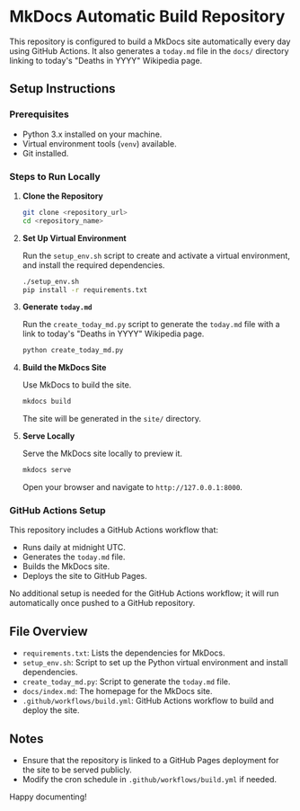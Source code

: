 
# MkDocs Automatic Build Repository

This repository is configured to build a MkDocs site automatically every day using GitHub Actions. It also generates a `today.md` file in the `docs/` directory linking to today's "Deaths in YYYY" Wikipedia page.

## Setup Instructions

### Prerequisites

- Python 3.x installed on your machine.
- Virtual environment tools (`venv`) available.
- Git installed.

### Steps to Run Locally

1. **Clone the Repository**

   ```bash
   git clone <repository_url>
   cd <repository_name>
   ```

2. **Set Up Virtual Environment**

   Run the `setup_env.sh` script to create and activate a virtual environment, and install the required dependencies.

   ```bash
   ./setup_env.sh
   pip install -r requirements.txt
   ```

3. **Generate `today.md`**

   Run the `create_today_md.py` script to generate the `today.md` file with a link to today's "Deaths in YYYY" Wikipedia page.

   ```bash
   python create_today_md.py
   ```

4. **Build the MkDocs Site**

   Use MkDocs to build the site.

   ```bash
   mkdocs build
   ```

   The site will be generated in the `site/` directory.

5. **Serve Locally**

   Serve the MkDocs site locally to preview it.

   ```bash
   mkdocs serve
   ```

   Open your browser and navigate to `http://127.0.0.1:8000`.

### GitHub Actions Setup

This repository includes a GitHub Actions workflow that:
- Runs daily at midnight UTC.
- Generates the `today.md` file.
- Builds the MkDocs site.
- Deploys the site to GitHub Pages.

No additional setup is needed for the GitHub Actions workflow; it will run automatically once pushed to a GitHub repository.

## File Overview

- `requirements.txt`: Lists the dependencies for MkDocs.
- `setup_env.sh`: Script to set up the Python virtual environment and install dependencies.
- `create_today_md.py`: Script to generate the `today.md` file.
- `docs/index.md`: The homepage for the MkDocs site.
- `.github/workflows/build.yml`: GitHub Actions workflow to build and deploy the site.

## Notes

- Ensure that the repository is linked to a GitHub Pages deployment for the site to be served publicly.
- Modify the cron schedule in `.github/workflows/build.yml` if needed.

Happy documenting!
